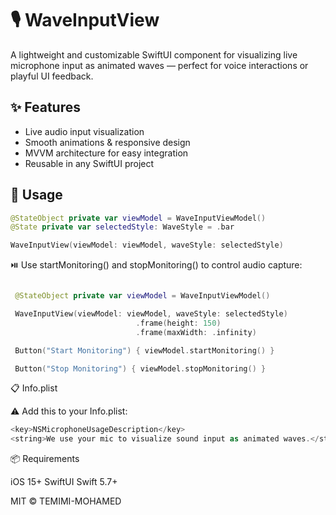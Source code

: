 # 🎙️ WaveInputView

A lightweight and customizable SwiftUI component for visualizing live microphone input as animated waves — perfect for voice interactions or playful UI feedback.

## ✨ Features

- Live audio input visualization
- Smooth animations & responsive design
- MVVM architecture for easy integration
- Reusable in any SwiftUI project

## 🚀 Usage

```swift
@StateObject private var viewModel = WaveInputViewModel()
@State private var selectedStyle: WaveStyle = .bar

WaveInputView(viewModel: viewModel, waveStyle: selectedStyle)
```

⏯️ Use startMonitoring() and stopMonitoring() to control audio capture:

```swift

 @StateObject private var viewModel = WaveInputViewModel()

 WaveInputView(viewModel: viewModel, waveStyle: selectedStyle)
                            .frame(height: 150)
                            .frame(maxWidth: .infinity)

 Button("Start Monitoring") { viewModel.startMonitoring() }

 Button("Stop Monitoring") { viewModel.stopMonitoring() }

```


📋 Info.plist

⚠️ Add this to your Info.plist:
```swift
<key>NSMicrophoneUsageDescription</key>
<string>We use your mic to visualize sound input as animated waves.</string>
```

📦 Requirements

iOS 15+
SwiftUI
Swift 5.7+

MIT © TEMIMI-MOHAMED


